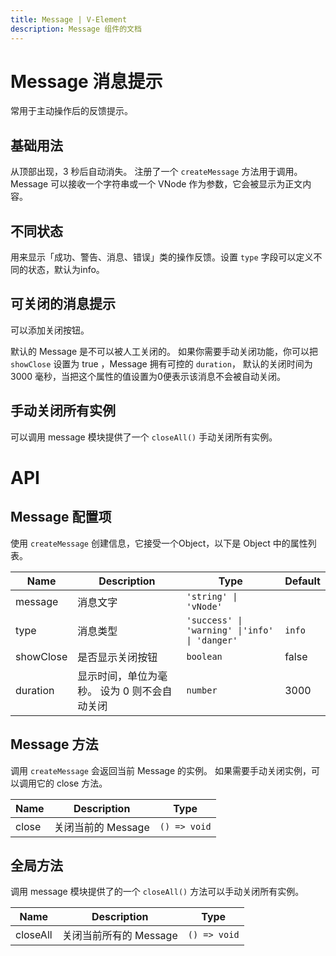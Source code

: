 ```yaml
---
title: Message | V-Element
description: Message 组件的文档
---
```


# Message 消息提示

常用于主动操作后的反馈提示。 

## 基础用法

从顶部出现，3 秒后自动消失。 注册了一个 `createMessage` 方法用于调用。 Message 可以接收一个字符串或一个 VNode 作为参数，它会被显示为正文内容。

<preview path="../demo/Message/Basic.vue" title="基础用法" description="Message 组件的基础用法"></preview>

## 不同状态

用来显示「成功、警告、消息、错误」类的操作反馈。设置 `type` 字段可以定义不同的状态，默认为info。

<preview path="../demo/Message/Type.vue" title="不同状态" description="Message 组件的不同状态"></preview>

## 可关闭的消息提示

可以添加关闭按钮。

默认的 Message 是不可以被人工关闭的。 如果你需要手动关闭功能，你可以把 `showClose` 设置为 true ，Message 拥有可控的 `duration`， 默认的关闭时间为 3000 毫秒，当把这个属性的值设置为0便表示该消息不会被自动关闭。

<preview path="../demo/Message/Close.vue" title="可关闭的消息提示" description="Message 组件的可关闭的消息提示"></preview>

## 手动关闭所有实例

可以调用 message 模块提供了一个 `closeAll()` 手动关闭所有实例。

<preview path="../demo/Message/CloseAll.vue" title="手动关闭所有实例" description="Message 组件的手动关闭所有实例"></preview>


# API

## Message 配置项

使用 `createMessage` 创建信息，它接受一个Object，以下是 Object 中的属性列表。

| Name     | Description | Type            | Default |
| -------- | ----------- | --------------- | ------- |
| message    |  消息文字     |`'string' \| 'vNode'`  |         |
| type      | 消息类型    | `'success' \| 'warning' \|'info' \| 'danger'` |   `info`    |
| showClose | 是否显示关闭按钮        | `boolean`         | false   |
| duration  | 显示时间，单位为毫秒。 设为 0 则不会自动关闭     | `number`         | 3000   |


## Message 方法
调用 `createMessage` 会返回当前 Message 的实例。 如果需要手动关闭实例，可以调用它的 close 方法。

| Name     | Description | Type            | 
| -------- | ----------- | --------------- | 
| close    |  关闭当前的 Message   |`() => void`  |     

## 全局方法

调用 message 模块提供了的一个 `closeAll()` 方法可以手动关闭所有实例。

| Name     | Description | Type            | 
| -------- | ----------- | --------------- | 
| closeAll    |  关闭当前所有的 Message   |`() => void`  |     